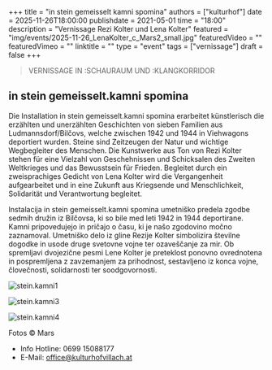 +++
title = "in stein gemeisselt kamni spomina"
authors = ["kulturhof"]
date = 2025-11-26T18:00:00
publishdate = 2021-05-01
time = "18:00"
description = "Vernissage Rezi Kolter und Lena Kolter"
featured = "img/events/2025-11-26_LenaKolter_c_Mars2_small.jpg"
featuredVideo = ""
featuredVimeo = ""
linktitle = ""
type = "event"
tags = ["vernissage"]
draft = false
+++

> VERNISSAGE IN :SCHAURAUM UND :KLANGKORRIDOR
## in stein gemeisselt.kamni spomina

Die Installation in stein gemeisselt.kamni spomina erarbeitet künstlerisch die erzählten und unerzählten Geschichten von sieben Familien aus Ludmannsdorf/Bilčovs, welche zwischen 1942 und 1944 in Viehwagons deportiert wurden. Steine sind Zeitzeugen der Natur und wichtige Wegbegleiter des Menschen. Die Kunstwerke aus Ton von Rezi Kolter stehen für eine Vielzahl von Geschehnissen und Schicksalen des Zweiten Weltkrieges und das Bewusstsein für Frieden. Begleitet durch ein zweisprachiges Gedicht von Lena Kolter wird die Vergangenheit aufgearbeitet und in eine Zukunft aus Kriegsende und Menschlichkeit, Solidarität und Verantwortung begleitet.

Instalacija in stein gemeisselt.kamni spomina umetniško predela zgodbe sedmih družin iz Bilčovsa, ki so bile med leti 1942 in 1944 deportirane. Kamni pripovedujejo in pričajo o času, ki je našo zgodovino močno zaznamoval. Umetniško delo iz gline Rezije Kolter simbolizira številne dogodke in usode druge svetovne vojne ter ozaveščanje za mir. Ob spremljavi dvojezične pesmi Lene Kolter je preteklost ponovno ovrednotena in pospremljena z zavzemanjem za prihodnost, sestavljeno iz konca vojne, človečnosti, solidarnosti ter soodgovornosti.

![stein.kamni1](/img/events/2025-11-26_LenaKolter_c_Mars1_small.jpg)

![stein.kamni3](/img/events/2025-11-26_LenaKolter_c_Mars3_small.jpg)

![stein.kamni4](/img/events/2025-11-26_LenaKolter_c_Mars4_small.jpg)

Fotos © Mars


- Info Hotline: 0699 15088177 
- E-Mail: office@kulturhofvillach.at
